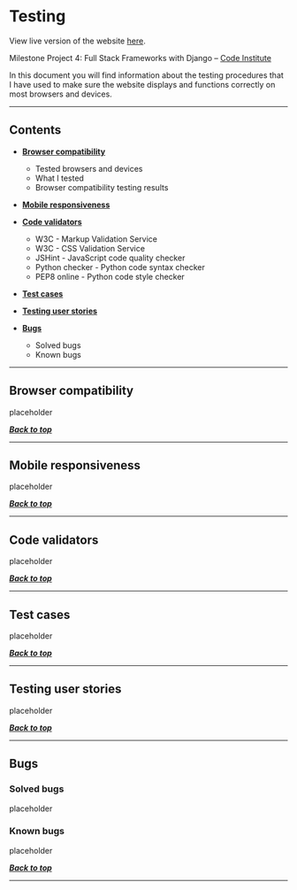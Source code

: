 # Testing

View live version of the website [here](https://f1-weather-v2.herokuapp.com/).

Milestone Project 4: Full Stack Frameworks with Django – [Code Institute](https://codeinstitute.net/)

In this document you will find information about the testing procedures that I have used to make sure the website displays and functions correctly on most browsers and devices.

---

## Contents

- [**Browser compatibility**](#browser-compatibility)

  - Tested browsers and devices
  - What I tested
  - Browser compatibility testing results

- [**Mobile responsiveness**](#mobile-responsiveness)

- [**Code validators**](#code-validators)

  - W3C - Markup Validation Service
  - W3C - CSS Validation Service
  - JSHint - JavaScript code quality checker
  - Python checker - Python code syntax checker
  - PEP8 online - Python code style checker

- [**Test cases**](#test-cases)

- [**Testing user stories**](#testing-user-stories)

- [**Bugs**](#bugs)

  - Solved bugs
  - Known bugs

---

## Browser compatibility

placeholder

**_[Back to top](#contents)_**

---

## Mobile responsiveness

placeholder

**_[Back to top](#contents)_**

---

## Code validators

placeholder

**_[Back to top](#contents)_**

---

## Test cases

placeholder

**_[Back to top](#contents)_**

---

## Testing user stories

placeholder

**_[Back to top](#contents)_**

---

## Bugs

### Solved bugs

placeholder

### Known bugs

placeholder

**_[Back to top](#contents)_**

---
